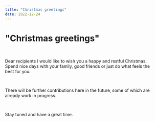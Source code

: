 ```yaml
---
title: "Christmas greetings"
date: 2022-12-24
---
```


<h1>
"Christmas greetings" 
</h1>

</br>

<p>
Dear recipients I would like to wish you a happy and restful Christmas. Spend nice days with your family, good friends or just do what feels the best for you.
</p>

</br>

<p>
There will be further contributions here in the future, some of which are already work in progress.
</p>

</br>

<p>
  Stay tuned and have a great time.
</p>
